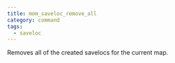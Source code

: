 ```yaml
---
title: mom_saveloc_remove_all
category: command
tags:
  - saveloc
---
```


Removes all of the created savelocs for the current map.
